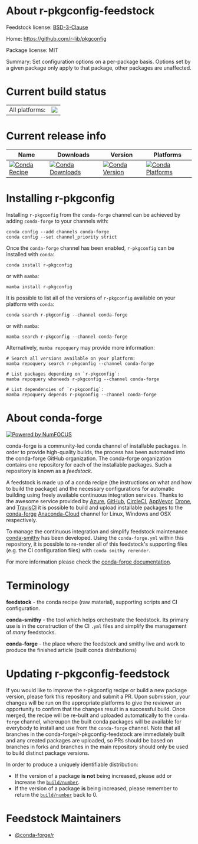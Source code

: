 About r-pkgconfig-feedstock
===========================

Feedstock license: [BSD-3-Clause](https://github.com/conda-forge/r-pkgconfig-feedstock/blob/main/LICENSE.txt)

Home: https://github.com/r-lib/pkgconfig

Package license: MIT

Summary: Set configuration options on a per-package basis. Options set by a given package only apply to that package, other packages are unaffected.

Current build status
====================


<table><tr><td>All platforms:</td>
    <td>
      <a href="https://dev.azure.com/conda-forge/feedstock-builds/_build/latest?definitionId=1443&branchName=main">
        <img src="https://dev.azure.com/conda-forge/feedstock-builds/_apis/build/status/r-pkgconfig-feedstock?branchName=main">
      </a>
    </td>
  </tr>
</table>

Current release info
====================

| Name | Downloads | Version | Platforms |
| --- | --- | --- | --- |
| [![Conda Recipe](https://img.shields.io/badge/recipe-r--pkgconfig-green.svg)](https://anaconda.org/conda-forge/r-pkgconfig) | [![Conda Downloads](https://img.shields.io/conda/dn/conda-forge/r-pkgconfig.svg)](https://anaconda.org/conda-forge/r-pkgconfig) | [![Conda Version](https://img.shields.io/conda/vn/conda-forge/r-pkgconfig.svg)](https://anaconda.org/conda-forge/r-pkgconfig) | [![Conda Platforms](https://img.shields.io/conda/pn/conda-forge/r-pkgconfig.svg)](https://anaconda.org/conda-forge/r-pkgconfig) |

Installing r-pkgconfig
======================

Installing `r-pkgconfig` from the `conda-forge` channel can be achieved by adding `conda-forge` to your channels with:

```
conda config --add channels conda-forge
conda config --set channel_priority strict
```

Once the `conda-forge` channel has been enabled, `r-pkgconfig` can be installed with `conda`:

```
conda install r-pkgconfig
```

or with `mamba`:

```
mamba install r-pkgconfig
```

It is possible to list all of the versions of `r-pkgconfig` available on your platform with `conda`:

```
conda search r-pkgconfig --channel conda-forge
```

or with `mamba`:

```
mamba search r-pkgconfig --channel conda-forge
```

Alternatively, `mamba repoquery` may provide more information:

```
# Search all versions available on your platform:
mamba repoquery search r-pkgconfig --channel conda-forge

# List packages depending on `r-pkgconfig`:
mamba repoquery whoneeds r-pkgconfig --channel conda-forge

# List dependencies of `r-pkgconfig`:
mamba repoquery depends r-pkgconfig --channel conda-forge
```


About conda-forge
=================

[![Powered by
NumFOCUS](https://img.shields.io/badge/powered%20by-NumFOCUS-orange.svg?style=flat&colorA=E1523D&colorB=007D8A)](https://numfocus.org)

conda-forge is a community-led conda channel of installable packages.
In order to provide high-quality builds, the process has been automated into the
conda-forge GitHub organization. The conda-forge organization contains one repository
for each of the installable packages. Such a repository is known as a *feedstock*.

A feedstock is made up of a conda recipe (the instructions on what and how to build
the package) and the necessary configurations for automatic building using freely
available continuous integration services. Thanks to the awesome service provided by
[Azure](https://azure.microsoft.com/en-us/services/devops/), [GitHub](https://github.com/),
[CircleCI](https://circleci.com/), [AppVeyor](https://www.appveyor.com/),
[Drone](https://cloud.drone.io/welcome), and [TravisCI](https://travis-ci.com/)
it is possible to build and upload installable packages to the
[conda-forge](https://anaconda.org/conda-forge) [Anaconda-Cloud](https://anaconda.org/)
channel for Linux, Windows and OSX respectively.

To manage the continuous integration and simplify feedstock maintenance
[conda-smithy](https://github.com/conda-forge/conda-smithy) has been developed.
Using the ``conda-forge.yml`` within this repository, it is possible to re-render all of
this feedstock's supporting files (e.g. the CI configuration files) with ``conda smithy rerender``.

For more information please check the [conda-forge documentation](https://conda-forge.org/docs/).

Terminology
===========

**feedstock** - the conda recipe (raw material), supporting scripts and CI configuration.

**conda-smithy** - the tool which helps orchestrate the feedstock.
                   Its primary use is in the construction of the CI ``.yml`` files
                   and simplify the management of *many* feedstocks.

**conda-forge** - the place where the feedstock and smithy live and work to
                  produce the finished article (built conda distributions)


Updating r-pkgconfig-feedstock
==============================

If you would like to improve the r-pkgconfig recipe or build a new
package version, please fork this repository and submit a PR. Upon submission,
your changes will be run on the appropriate platforms to give the reviewer an
opportunity to confirm that the changes result in a successful build. Once
merged, the recipe will be re-built and uploaded automatically to the
`conda-forge` channel, whereupon the built conda packages will be available for
everybody to install and use from the `conda-forge` channel.
Note that all branches in the conda-forge/r-pkgconfig-feedstock are
immediately built and any created packages are uploaded, so PRs should be based
on branches in forks and branches in the main repository should only be used to
build distinct package versions.

In order to produce a uniquely identifiable distribution:
 * If the version of a package **is not** being increased, please add or increase
   the [``build/number``](https://docs.conda.io/projects/conda-build/en/latest/resources/define-metadata.html#build-number-and-string).
 * If the version of a package **is** being increased, please remember to return
   the [``build/number``](https://docs.conda.io/projects/conda-build/en/latest/resources/define-metadata.html#build-number-and-string)
   back to 0.

Feedstock Maintainers
=====================

* [@conda-forge/r](https://github.com/conda-forge/r/)


